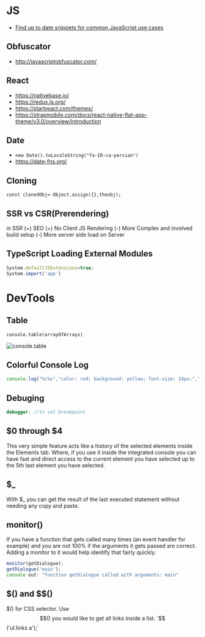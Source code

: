 # JS

* [Find up to date snippets for common JavaScript use cases](https://codetogo.io/)

## Obfuscator

* http://javascriptobfuscator.com/

## React

* https://nativebase.io/
* https://redux.js.org/
* https://startreact.com/themes/
* https://strapmobile.com/docs/react-native-flat-app-theme/v3.0/overview/introduction

## Date

* `new Date().toLocaleString("fa-IR-ca-persian")`
* https://date-fns.org/

## Cloning

`const clonedObj= Object.assign({},theobj);`

## SSR vs CSR(Prerendering)

in SSR
(+) SEO
(+) No Client JS Rendering
(-) More Complex and involved build setup
(-) More server side load on Server

## TypeScript Loading External Modules

```js
System.defaultJSExtensions=true;
System.import('app')
```

# DevTools

## Table

`console.table(arrayOfArrays)`

![console.table](https://d585tldpucybw.cloudfront.net/sfimages/default-source/default-album/array-of-arrays.png?sfvrsn=fcc7ba3_1)

## Colorful Console Log

```js
console.log("%c%s","color: red; background: yellow; font-size: 24px;","WARNING!");
```

## Debuging

```js
debugger; //to set breakpoint
```

## $0 through $4

This very simple feature acts like a history of the selected elements inside the Elements tab. Where, if you use it inside the integrated console you can have fast and direct access to the current element you have selected up to the 5th last element you have selected.

## $_

With $_ you can get the result of the last executed statement without needing any copy and paste.

## monitor()

If you have a function that gets called many times (an event handler for example) and you are not 100% if the arguments it gets passed are correct. Adding a monitor to it would help identify that fairly quickly.

```js
monitor(getDialogue);
getDialogue('main');
console out: "function getDialogue called with arguments: main"
```

## $() and $$()

$() for CSS selector. Use $$() you would like to get all links inside a list. `$$('ul.links a');`